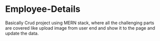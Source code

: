# Employee-Details
Basically Crud project using MERN stack, where all the challenging parts are covered like upload image from user end and show it to the page and update the data.
